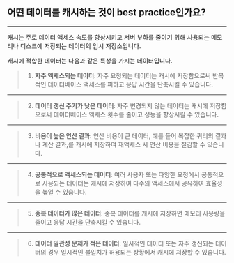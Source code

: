 ## 어떤 데이터를 캐시하는 것이 best practice인가요?
---

캐시는 주로 데이터 액세스 속도를 향상시키고 서버 부하를 줄이기 위해 사용되는 메모리나 디스크에 저장되는 데이터의 임시 저장소입니다. 

캐시에 적합한 데이터는 다음과 같은 특성을 가지는 데이터입니다.

> 1. **자주 액세스되는 데이터**: 자주 요청되는 데이터는 캐시에 저장함으로써 반복적인 데이터베이스 액세스를 피하고 응답 시간을 단축시킬 수 있습니다.

---

> 2. **데이터 갱신 주기가 낮은 데이터**: 자주 변경되지 않는 데이터는 캐시에 저장함으로써 데이터베이스 액세스 횟수를 줄이고 성능을 향상시킬 수 있습니다.

---

> 3. **비용이 높은 연산 결과**: 연산 비용이 큰 데이터, 예를 들어 복잡한 쿼리의 결과나 계산 결과,를 캐시에 저장하여 재액세스 시 연산 비용을 절감할 수 있습니다.

---

> 4. **공통적으로 액세스되는 데이터**: 여러 사용자 또는 다양한 요청에서 공통적으로 사용되는 데이터는 캐시에 저장하여 다수의 액세스에서 공유하여 효율성을 높일 수 있습니다.

---

> 5. **중복 데이터가 많은 데이터**: 중복 데이터를 캐시에 저장하면 메모리 사용량을 줄이고 응답 시간을 단축시킬 수 있습니다.

---

> 6. **데이터 일관성 문제가 적은 데이터**: 일시적인 데이터 또는 자주 갱신되는 데이터의 경우 일시적인 불일치가 허용되는 상황에서 캐시에 저장할 수 있습니다.

